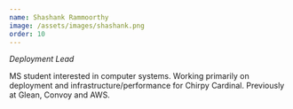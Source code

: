 ```yaml
---
name: Shashank Rammoorthy
image: /assets/images/shashank.png
order: 10
---
```

*Deployment Lead*

MS student interested in computer systems. Working primarily on deployment and infrastructure/performance for Chirpy Cardinal. Previously at Glean, Convoy and AWS.
